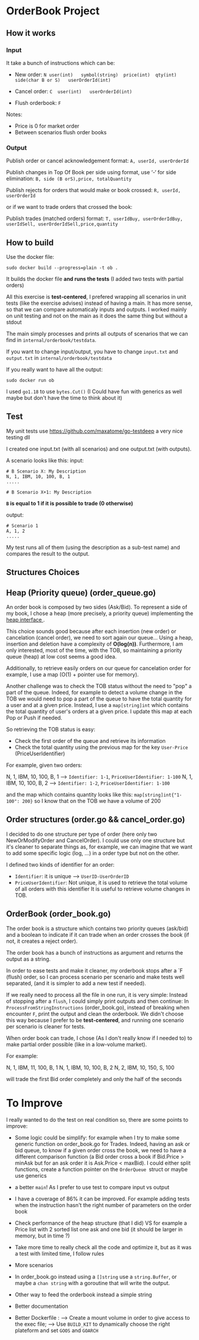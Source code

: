 # OrderBook Project

## How it works

### Input

It take a bunch of instructions which can be:

- New order: `N	user(int)	symbol(string)	price(int)	qty(int)	side(char B or S)	userOrderId(int)`
				
- Cancel order: `C	user(int)	userOrderId(int)	`						

- Flush orderbook: `F`

Notes:

- Price is 0 for market order		
- Between scenarios flush order books		

### Output

Publish order or cancel acknowledgement format: `A, userId, userOrderId `

Publish changes in Top Of Book per side using format, use ‘-‘ for side elimination: 
`B, side (B orS),price, totalQuantity`

Publish rejects for orders that would make or book crossed: 
`R, userId, userOrderId `

or if we want to trade orders that crossed the book:

Publish trades (matched orders) format: 
`T, userIdBuy, userOrderIdBuy, userIdSell, userOrderIdSell,price,quantity` 


## How to build

Use the docker file:

`sudo docker build --progress=plain -t ob .`

It builds the docker file **and runs the tests** (I added two tests with partial orders)

All this exercise is **test-centered**, I prefered wrapping all scenarios in unit tests (like the exercise advises)
instead of having a main. It has more sense, so that we can compare automaticaly inputs and outputs.
I worked mainly on unit testing and not on the main as it does the same thing but without a stdout

The main simply processes and prints all outputs of scenarios that we can find in `internal/orderbook/testdata`.

If you want to change input/output, you have to change `input.txt` and `output.txt` in `internal/orderbook/testdata`

If you really want to have all the output:

`sudo docker run ob`

I used `go1.18` to use `bytes.Cut()` (I Could have fun with generics as well maybe but don't have the time to
think about it)

## Test

My unit tests use https://github.com/maxatome/go-testdeep a very nice testing dll

I created one input.txt (with all scenarios) and one output.txt (with outputs).

A scenario looks like this:
input:
```
# B Scenario X: My Description
N, 1, IBM, 10, 100, B, 1
.....

# B Scenario X+1: My Description
```
**`B` is equal to 1 if it is possible to trade (0 otherwise)**

output:
```
# Scenario 1
A, 1, 2
.....
```

My test runs all of them (using the description as a sub-test name) and compares the
result to the output.

## Structures Choices

## Heap (Priority queue) (order_queue.go)

An order book is composed by two sides (Ask/Bid).
To represent a side of my book, I chose a heap (more precisely, a priority queue)
implementing the [ heap interface ](https://pkg.go.dev/container/heap).

This choice sounds good because after each insertion (new order) or cancelation (cancel order), we need to sort again
our queue... Using a heap, insertion and deletion have a complexity of **O(log(n))**.
Furthermore, I am only interested, most of the time, with the TOB,
so maintaining a priority queue (heap) at low cost seems a good idea.

Additionally, to retrieve easily orders on our queue for cancelation order for example,
I use a map (O(1) + pointer use for memory). 

Another challenge was to check the TOB status without the need to "pop" a part of the queue.
Indeed, for example to detect a volume change in the TOB we would need to pop a part of the queue to have
the total quantity for a user and at a given price.
Instead, I use a `map[string]int` which contains the total quantity of user's orders at a given price.
I update this map at each Pop or Push if needed.

So retrieving the TOB status is easy: 
   - Check the first order of the queue and retrieve its information
   - Check the total quantity using the previous map for the key `User-Price` (PriceUserIdentifier)

For example, given two orders:

N, 1, IBM, 10, 100, B, 1 --> `Identifier: 1-1`, `PriceUserIdentifier: 1-100`
N, 1, IBM, 10, 100, B, 2 --> `Identifier: 1-2`, `PriceUserIdentifier: 1-100`

and the map which contains quantity looks like this: `map[string]int{"1-100": 200}` 
so I know that on the TOB we have a volume of 200

## Order structures (order.go && cancel_order.go)

I decided to do one structure per type of order (here only two NewOrModifyOrder and CancelOrder).
I could use only one structure but it's cleaner to separate things as, for example, we can imagine that we want to add
some specific logic (log, ...) in a order type but not on the other.

I defined two kinds of identifier for an order:

- `Identifier`: it is unique --> `UserID-UserOrderID`
- `PriceUserIdentifier`: Not unique, it is used to retrieve the total volume of all orders with this identifier
   It is useful to retrieve volume changes in TOB.

## OrderBook (order_book.go)

The order book is a structure which contains two priority queues (ask/bid) and a boolean to indicate if it can trade
when an order crosses the book (if not, it creates a reject order).

The order book has a bunch of instructions as argument and returns the output as a string.

In order to ease tests and make it cleaner, my orderbook stops after a `F (flush) order, so I can 
process scenario per scenario and make tests well separated, (and it is simpler to add a new test if needed).

If we really need to process all the file in one run, it is very simple:
Instead of stopping after a `flush`, I could simply print outputs and then continue:
In `ProcessFromStringInstructions` (order_book.go), instead of breaking when encounter `F`,
print the output and clean the orderbook.
We didn't choose this way because I prefer to be **test-centered**, and running one scenario per scenario is cleaner
for tests.

When order book can trade, I chose (As I don't really know if I needed to) to make partial order possible 
(like in a low-volume market).

For example:

N, 1, IBM, 11, 100, B, 1
N, 1, IBM, 10, 100, B, 2 
N, 2, IBM, 10, 150, S, 100

will trade the first Bid order completely and only the half of the seconds


# To Improve

I really wanted to do the test on real condition so, there are some points to improve:

- Some logic could be simplify: for example when I try to make some generic function on order_book.go for
  Trades. Indeed, having an ask or bid queue, to know if a given order cross the book, we need 
  to have a different comparison function (a Bid order cross a book if Bid.Price > minAsk but for an ask order
  it is Ask.Price < maxBid). I could either split functions, create a function pointer on the `OrderQueue `struct
  or maybe use generics

- a better `main`! As I prefer to use test to compare input vs output

- I have a coverage of 86% it can be improved. For example adding tests when the instruction hasn't the right number
  of parameters on the order book

- Check performance of the heap structure (that I did) VS for example a Price list with 2 sorted list one ask
  and one bid (it should be larger in memory, but in time ?)

- Take more time to really check all the code and optimize it, but as it was a test with limited time, I follow rules

- More scenarios

- In order_book.go instead using a `[]string` use a `string.Buffer`, or maybe a `chan string` with a goroutine that
  will write the output.

- Other way to feed the orderbook instead a simple string

- Better documentation

- Better Dockerfile :
  --> Create a mount volume in order to give access to the exec file;
  --> Use `BUILD_KIT` to dynamically choose the right plateform and set `GOOS` and `GOARCH`
